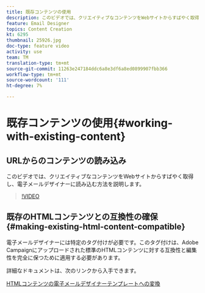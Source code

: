 ```yaml
---
title: 既存コンテンツの使用
description: このビデオでは、クリエイティブなコンテンツをWebサイトからすばやく取得し、電子メールデザイナーに読み込む方法を説明します。
feature: Email Designer
topics: Content Creation
kt: 6295
thumbnail: 25926.jpg
doc-type: feature video
activity: use
team: TM
translation-type: tm+mt
source-git-commit: 11263e247184ddc6a8e3df6a8ed0899907fbb366
workflow-type: tm+mt
source-wordcount: '111'
ht-degree: 7%

---
```



# 既存コンテンツの使用{#working-with-existing-content}

## URLからのコンテンツの読み込み

このビデオでは、クリエイティブなコンテンツをWebサイトからすばやく取得し、電子メールデザイナーに読み込む方法を説明します。

>[!VIDEO](https://video.tv.adobe.com/v/25926?quality=12)

## 既存のHTMLコンテンツとの互換性の確保 {#making-existing-html-content-compatible}

電子メールデザイナーには特定のタグ付けが必要です。このタグ付けは、Adobe Campaignにアップロードされた標準のHTMLコンテンツに対する互換性と編集性を完全に保つために適用する必要があります。

詳細なドキュメントは、次のリンクから入手できます。

[HTMLコンテンツの電子メールデザイナーテンプレートへの変換](https://docs.adobe.com/content/help/en/campaign-standard/using/designing-content/building-email-content/using-existing-content.html#converting-an-html-content)
